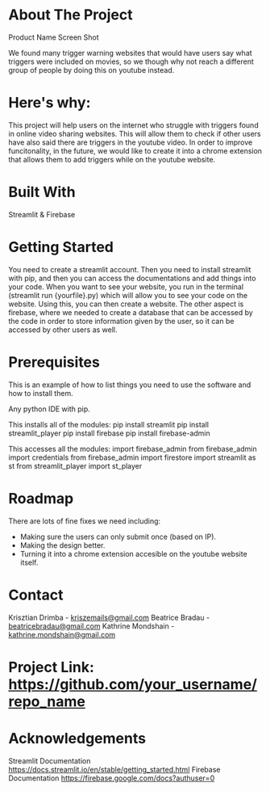 # About The Project
Product Name Screen Shot

We found many trigger warning websites that would have users say what triggers were included on movies, so we though why not reach a different group of people by doing this on youtube instead.

# Here's why:
This project will help users on the internet who struggle with triggers found in online video sharing websites.  This will allow them to check if other users have also said there are triggers in the youtube video.  In order to improve funcitonality, in the future, we would like to create it into a chrome extension that allows them to add triggers while on the youtube website.

# Built With
Streamlit & Firebase

# Getting Started
You need to create a streamlit account.  Then you need to install streamlit with pip, and then you can access the documentations and add things into your code.  When you want to see your website, you run in the terminal (streamlit run {yourfile}.py) which will allow you to see your code on the website.  Using this, you can then create a website.  The other aspect is firebase, where we needed to create a database that can be accessed by the code in order to store information given by the user, so it can be accessed by other users as well.

# Prerequisites
This is an example of how to list things you need to use the software and how to install them.

Any python IDE with pip.

This installs all of the modules:
pip install streamlit
pip install streamlit_player
pip install firebase
pip install firebase-admin

This accesses all the modules:
import firebase_admin
from firebase_admin import credentials
from firebase_admin import firestore
import streamlit as st
from streamlit_player import st_player

# Roadmap
There are lots of fine fixes we need including:
- Making sure the users can only submit once (based on IP).
- Making the design better.
- Turning it into a chrome extension accesible on the youtube website itself.

# Contact
Krisztian Drimba - kriszemails@gmail.com
Beatrice Bradau - beatricebradau@gmail.com
Kathrine Mondshain - kathrine.mondshain@gmail.com

# Project Link: https://github.com/your_username/repo_name

# Acknowledgements
Streamlit Documentation https://docs.streamlit.io/en/stable/getting_started.html
Firebase Documentation https://firebase.google.com/docs?authuser=0
